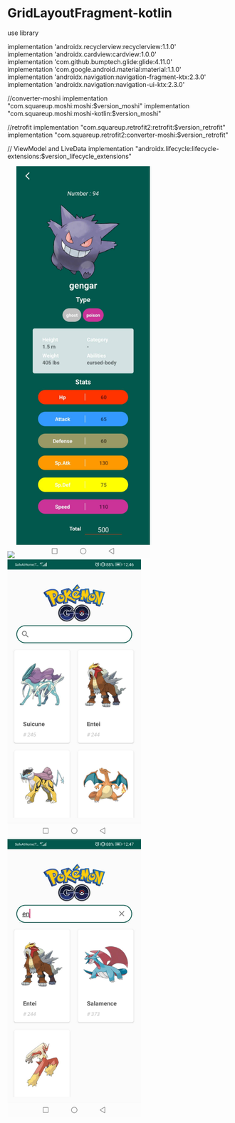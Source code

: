 # GridLayoutFragment-kotlin

use library

implementation 'androidx.recyclerview:recyclerview:1.1.0'</br>
implementation 'androidx.cardview:cardview:1.0.0'</br>
implementation 'com.github.bumptech.glide:glide:4.11.0'</br>
implementation 'com.google.android.material:material:1.1.0'</br>
implementation 'androidx.navigation:navigation-fragment-ktx:2.3.0'
implementation 'androidx.navigation:navigation-ui-ktx:2.3.0'

//converter-moshi
implementation "com.squareup.moshi:moshi:$version_moshi"
implementation "com.squareup.moshi:moshi-kotlin:$version_moshi"

//retrofit
implementation "com.squareup.retrofit2:retrofit:$version_retrofit"
implementation "com.squareup.retrofit2:converter-moshi:$version_retrofit"

// ViewModel and LiveData
implementation "androidx.lifecycle:lifecycle-extensions:$version_lifecycle_extensions"
    
<img src="https://github.com/sjitprogrammer/GridLayoutFragment-kotlin/blob/master/image/61656.gif" width="300"> 

<img src="https://github.com/sjitprogrammer/GridLayoutFragment-kotlin/blob/master/image/detail.jpg" width="300"> 
    
<img src="https://github.com/sjitprogrammer/GridLayoutFragment-kotlin/blob/master/image/60570.jpg" width="300">

<img src="https://github.com/sjitprogrammer/GridLayoutFragment-kotlin/blob/master/image/60571.jpg" width="300">
